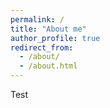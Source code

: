 ```yaml
---
permalink: /
title: "About me"
author_profile: true
redirect_from: 
  - /about/
  - /about.html
---
```


Test
